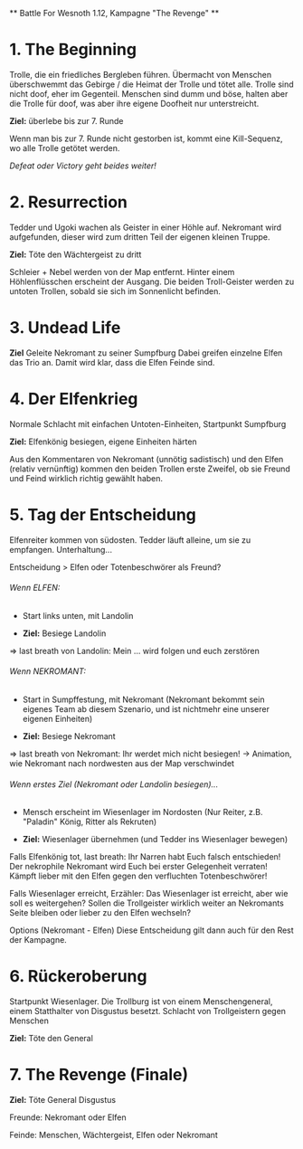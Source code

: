 ** Battle For Wesnoth 1.12, Kampagne "The Revenge" **

# 1. The Beginning

Trolle, die ein friedliches Bergleben führen. 
Übermacht von Menschen überschwemmt das Gebirge / die Heimat der Trolle und tötet alle.
Trolle sind nicht doof, eher im Gegenteil.
Menschen sind dumm und böse, halten aber die Trolle für doof, was aber ihre eigene Doofheit nur unterstreicht. 

**Ziel:** überlebe bis zur 7. Runde

Wenn man bis zur 7. Runde nicht gestorben ist, kommt eine Kill-Sequenz, wo alle Trolle getötet werden.

*Defeat oder Victory geht beides weiter!*

# 2. Resurrection

Tedder und Ugoki wachen als Geister in einer Höhle auf.
Nekromant wird aufgefunden, dieser wird zum dritten Teil der eigenen kleinen Truppe.

**Ziel:** Töte den Wächtergeist zu dritt

Schleier + Nebel werden von der Map entfernt. Hinter einem Höhlenflüsschen erscheint der Ausgang. 
Die beiden Troll-Geister werden zu untoten Trollen, sobald sie sich im Sonnenlicht befinden.

# 3. Undead Life

**Ziel** Geleite Nekromant zu seiner Sumpfburg
Dabei greifen einzelne Elfen das Trio an.
Damit wird klar, dass die Elfen Feinde sind.

# 4. Der Elfenkrieg

Normale Schlacht mit einfachen Untoten-Einheiten, Startpunkt Sumpfburg

**Ziel:** Elfenkönig besiegen, eigene Einheiten härten

Aus den Kommentaren von Nekromant (unnötig sadistisch) und den Elfen (relativ vernünftig) kommen den beiden Trollen erste Zweifel, ob sie Freund und Feind wirklich richtig gewählt haben.

# 5. Tag der Entscheidung

Elfenreiter kommen von südosten. Tedder läuft alleine, um sie zu empfangen. Unterhaltung...

Entscheidung > Elfen oder Totenbeschwörer als Freund?

###### Wenn ELFEN:

- Start links unten, mit Landolin

- **Ziel:** Besiege Landolin

=> last breath von Landolin: Mein ... wird folgen und euch zerstören


###### Wenn NEKROMANT:

- Start in Sumpffestung, mit Nekromant (Nekromant bekommt sein eigenes Team ab diesem Szenario, und ist nichtmehr eine unserer eigenen Einheiten)

- **Ziel:** Besiege Nekromant

=> last breath von Nekromant: Ihr werdet mich nicht besiegen! -> Animation, wie Nekromant nach nordwesten aus der Map verschwindet

###### Wenn erstes Ziel (Nekromant oder Landolin besiegen)...

- Mensch erscheint im Wiesenlager im Nordosten (Nur Reiter, z.B. "Paladin" König, Ritter als Rekruten)

- **Ziel:** Wiesenlager übernehmen (und Tedder ins Wiesenlager bewegen)

Falls Elfenkönig tot, last breath: 
Ihr Narren habt Euch falsch entschieden! Der nekrophile Nekromant wird Euch bei erster Gelegenheit verraten! Kämpft lieber mit den Elfen gegen den verfluchten Totenbeschwörer!

Falls Wiesenlager erreicht, Erzähler:
Das Wiesenlager ist erreicht, aber wie soll es weitergehen? Sollen die Trollgeister wirklich weiter an Nekromants Seite bleiben oder lieber zu den Elfen wechseln?

Options (Nekromant - Elfen)
Diese Entscheidung gilt dann auch für den Rest der Kampagne.


# 6. Rückeroberung

Startpunkt Wiesenlager.
Die Trollburg ist von einem Menschengeneral, einem Statthalter von Disgustus besetzt.
Schlacht von Trollgeistern gegen Menschen

**Ziel:** Töte den General

# 7. The Revenge (Finale)

**Ziel:** Töte General Disgustus

Freunde: Nekromant oder Elfen

Feinde: Menschen, Wächtergeist, Elfen oder Nekromant
